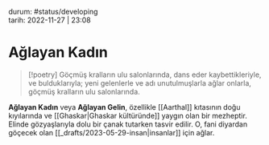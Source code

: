 durum: #status/developing   
tarih: 2022-11-27 | 23:08
# Ağlayan Kadın
>[!poetry]
> Göçmüş kralların ulu salonlarında,
> dans eder kaybettikleriyle,
> ve bulduklarıyla;
> yeni gelenlerle
> ve adı unutulmuşlarla
> ağlar onlarla,
> göçmüş kralların ulu salonlarında.

**Ağlayan Kadın** veya **Ağlayan Gelin**, özellikle [[Aarthal]] kıtasının doğu kıyılarında ve [[Ghaskar|Ghaskar kültüründe]] yaygın olan bir mezheptir. Elinde gözyaşlarıyla dolu bir çanak tutarken tasvir edilir. O, fani diyardan göçecek olan [[_drafts/2023-05-29-insan|insanlar]] için ağlar.